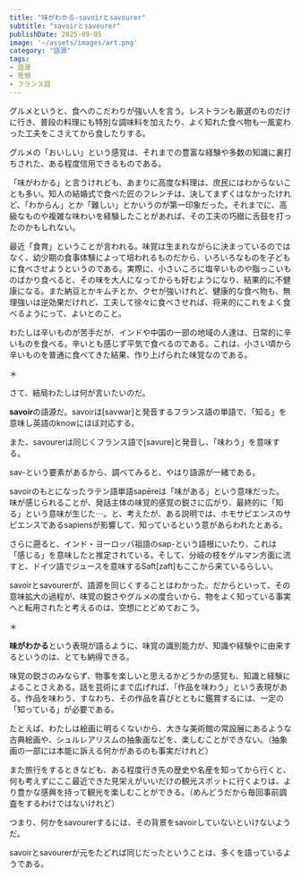 ```yaml
---
title: "味がわかる-savoirとsavourer" 
subtitle: "savoirとsavourer"
publishDate: 2025-09-05
image: '~/assets/images/art.png'
category: "語源"
tags:
- 語源
- 思想
- フランス語
---
```


グルメというと、食へのこだわりが強い人を言う。レストランも厳選のものだけに行き、普段の料理にも特別な調味料を加えたり、よく知れた食べ物も一風変わった工夫をこさえてから食したりする。

グルメの「おいしい」という感覚は、それまでの豊富な経験や多数の知識に裏打ちされた、ある程度信用できるものである。

「味がわかる」と言うけれども、あまりに高度な料理は、庶民にはわからないことも多い。知人の結婚式で食べた匠のフレンチは、決してまずくはなかったけれど、「わからん」とか「難しい」とかいうのが第一印象だった。それまでに、高級なものや複雑な味わいを経験したことがあれば、その工夫の巧緻に舌鼓を打ったのかもしれない。

最近「食育」ということが言われる。味覚は生まれながらに決まっているのではなく、幼少期の食事体験によって培われるものだから、いろいろなものを子どもに食べさせようというのである。実際に、小さいころに塩辛いものや脂っこいものばかり食べると、その味を大人になってからも好むようになり、結果的に不健康になる。また納豆とかキムチとか、クセが強いけれど、健康的な食べ物も、無理強いは逆効果だけれど、工夫して徐々に食べさせれば、将来的にこれをよく食べるようにって、よいとのこと。

わたしは辛いものが苦手だが、インドや中国の一部の地域の人達は、日常的に辛いものを食べる。辛いとも感じず平気で食べるのである。これは、小さい頃から辛いものを普通に食べてきた結果、作り上げられた味覚なのである。

＊

さて、結局わたしは何が言いたいのだ。

**savoir**の語源だ。savoirは[savwar]と発音するフランス語の単語で、「知る」を意味し英語のknowにほぼ対応する。

また、savourerは同じくフランス語で[savure]と発音し、「味わう」を意味する。

sav-という要素があるから、調べてみると、やはり語源が一緒である。

savoirのもとになったラテン語単語sapēreは「味がある」という意味だった。味が感じられることが、発話主体の味覚的感覚の鋭さに広がり、最終的に「知る」という意味が生じた⋯。と、考えたが、ある説明では、ホモサピエンスのサピエンスであるsapiensが影響して、知っているという意があらわれたとある。

さらに遡ると、インド・ヨーロッパ祖語のsap-という語根にいたり、これは「感じる」を意味したと推定されている。そして、分岐の枝をゲルマン方面に流すと、ドイツ語でジュースを意味するSaft[zaft]もここから来ているらしい。

savoirとsavourerが、語源を同じくすることはわかった。だからといって、その意味拡大の過程が、味覚の鋭さやグルメの度合いから、物をよく知っている事実へと転用されたと考えるのは、空想にとどめておこう。

＊

**味がわかる**という表現が語るように、味覚の識別能力が、知識や経験やに由来するというのは、とても納得できる。

味覚の鋭さのみならず、物事を楽しいと思えるかどうかの感覚も、知識と経験によることさえある。話を芸術にまで広げれば、「作品を味わう」という表現がある。作品を味わう、すなわち、その作品を喜びとともに鑑賞するには、一定の「知っている」が必要である。

たとえば、わたしは絵画に明るくないから、大きな美術館の常設展にあるような古典絵画や、シュルレアリスムの抽象画などを、楽しむことができない。（抽象画の一部には本能に訴える何かがあるのも事実だけれど）

また旅行をするときなども、ある程度行き先の歴史や名産を知ってから行くと、何も考えずにここ最近できた見栄えがいいだけの観光スポットに行くよりは、より豊かな感興を持って観光を楽しむことができる。（めんどうだから毎回事前調査をするわけではないけれど）

つまり、何かをsavourerするには、その背景をsavoirしていないといけないようだ。

savoirとsavourerが元をたどれば同じだったということは、多くを語っているようである。
